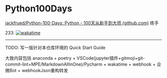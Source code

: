 # Python100Days

[jackfrued/Python-100-Days: Python - 100天从新手到大师 (github.com)](https://github.com/jackfrued/Python-100-Days) 练手

233: [![wakatime](https://wakatime.com/badge/user/d8c0c428-5367-4918-aaf6-f3ecf4063899/project/b303890f-3330-4fac-b74a-bb34065e7b47.svg)](https://wakatime.com/badge/user/d8c0c428-5367-4918-aaf6-f3ecf4063899/project/b303890f-3330-4fac-b74a-bb34065e7b47)

---

TODO: 写一版针对本仓库环境的 Quick Start Guide

大致内容包括 anaconda + poetry + VSCode(jupyter插件+gitmoji+git-commit-lint+MPE/MarkdownAllInOne)/Pycharm + wakatime + webhook + 企微Bot + webhookJson重构转发 